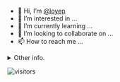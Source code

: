 - 👋 Hi, I’m [@loyep](https://github.com/loyep)
- 👀 I’m interested in ...
- 🌱 I’m currently learning ...
- 💞️ I’m looking to collaborate on ...
- 📫 How to reach me ...

<details>
  <summary>Other info.</summary>
  <br>

<!--START_SECTION:waka-->

```txt
Vue.js       21 mins         ███████████▓░░░░░░░░░░░░░   47.00 %
JavaScript   17 mins         █████████▓░░░░░░░░░░░░░░░   38.09 %
YAML         3 mins          ██░░░░░░░░░░░░░░░░░░░░░░░   08.31 %
TypeScript   3 mins          █▓░░░░░░░░░░░░░░░░░░░░░░░   06.60 %
```

<!--END_SECTION:waka-->

</details>

![visitors](https://visitor-badge.glitch.me/badge?page_id=loyep.loyep)

